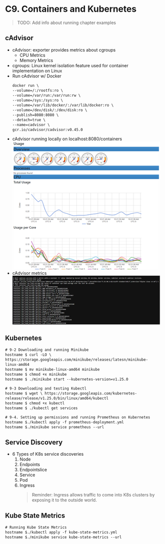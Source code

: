 # C9. Containers and Kubernetes

>TODO: Add info about running chapter examples

## cAdvisor

- cAdvisor: exporter provides metrics about cgroups
    - CPU Metrics
    - Memory Metrics
- cgroups: Linux kernel isolation feature used for container implementation on Linux
- Run cAdvisor w/ Docker
  ```shell
  docker run \
  --volume=/:/rootfs:ro \
  --volume=/var/run:/var/run:rw \
  --volume=/sys:/sys:ro \
  --volume=/var/lib/docker/:/var/lib/docker:ro \
  --volume=/dev/disk/:/dev/disk:ro \
  --publish=8080:8080 \
  --detach=true \
  --name=cadvisor \
  gcr.io/cadvisor/cadvisor:v0.45.0
  ```
- cAdvisor running locally on localhost:8080/containers
    ![image](../images/9-cAdvisor-photo.png)
- cAdvisor metrics
    ![image](../images/9-cAdvisor-metrics-photo.png)

## Kubernetes

```shell
# 9-2 Downloading and running Minikube
hostname $ curl -LO \ https://storage.googleapis.com/minikube/releases/latesn/minikube-linux-amd64
hostname $ mv minikube-linux-amd64 minikube
hostname $ chmod +x minikube
hostname $ ./minikube start --kubernetes-version=v1.25.0
```

```shell
# 9-3 Downloading and testing Kubectl
hostname $ wget \ https://storage.googleapis.com/kubernetes-release/release/v1.25.0/bin/linux/amd64/kubectl
hostname $ chmod +x kubectl
hostname $ ./kubectl get services
```
```shell
# 9-4. Setting up permissions and running Prometheus on Kubernetes
hostname $./kubectl apply -f prometheus-deployment.yml
hostname $./minikube service prometheus --url
```

## Service Discovery

- 6 Types of K8s service discoveries
    1. Node
    2. Endpoints
    3. Endpointslice
    4. Service
    5. Pod
    6. Ingress
        > Reminder: Ingress allows traffic to come into K8s clusters by exposing it to the outside world.

## Kube State Metrics

```shell
# Running Kube State Metrics
hostname $./kubectl apply -f kube-state-metrics.yml
hostname $./minikube service kube-state-metrics --url
```
